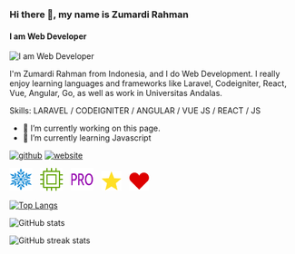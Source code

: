 ### Hi there 👋, my name is Zumardi Rahman
#### I am Web Developer
![I am Web Developer](https://media-exp1.licdn.com/dms/image/C5616AQHCd_gi_PTD9w/profile-displaybackgroundimage-shrink_350_1400/0/1646478229127?e=1652313600&v=beta&t=QPxIvHuZUOhys1csEurRfex0XmXO9z56izs6XATQlUs)

I'm Zumardi Rahman from Indonesia, and I do Web Development. I really enjoy learning languages and frameworks like Laravel, Codeigniter, React, Vue, Angular, Go, as well as work in Universitas Andalas.

Skills: LARAVEL / CODEIGNITER / ANGULAR / VUE JS / REACT / JS

- 🔭 I’m currently working on this page. 
- 🌱 I’m currently learning Javascript 


[<img src='https://cdn.jsdelivr.net/npm/simple-icons@3.0.1/icons/github.svg' alt='github' height='40'>](https://github.com/zumardirahman)  [<img src='https://cdn.jsdelivr.net/npm/simple-icons@3.0.1/icons/icloud.svg' alt='website' height='40'>](https://zum.my.id)  

<a href='https://archiveprogram.github.com/'><img src='https://raw.githubusercontent.com/acervenky/animated-github-badges/master/assets/acbadge.gif' width='40' height='40'></a> <a href='https://docs.github.com/en/developers'><img src='https://raw.githubusercontent.com/acervenky/animated-github-badges/master/assets/devbadge.gif' width='40' height='40'></a> <a href='https://github.com/pricing'><img src='https://raw.githubusercontent.com/acervenky/animated-github-badges/master/assets/pro.gif' width='40' height='40'></a> <a href='https://stars.github.com/'><img src='https://raw.githubusercontent.com/acervenky/animated-github-badges/master/assets/starbadge.gif' width='35' height='35'></a> <a href='https://docs.github.com/en/github/supporting-the-open-source-community-with-github-sponsors'><img src='https://raw.githubusercontent.com/acervenky/animated-github-badges/master/assets/sponsorbadge.gif' width='35' height='35'></a> 

[![Top Langs](https://github-readme-stats.vercel.app/api/top-langs/?username=zumardirahman)](https://github.com/anuraghazra/github-readme-stats)

![GitHub stats](https://github-readme-stats.vercel.app/api?username=zumardirahman&show_icons=true)  

![GitHub streak stats](https://github-readme-streak-stats.herokuapp.com/?user=zumardirahman)  



<!--
**zumardirahman/zumardirahman** is a ✨ _special_ ✨ repository because its `README.md` (this file) appears on your GitHub profile.

Here are some ideas to get you started:

- 🔭 I’m currently working on ...
- 🌱 I’m currently learning ...
- 👯 I’m looking to collaborate on ...
- 🤔 I’m looking for help with ...
- 💬 Ask me about ...
- 📫 How to reach me: ...
- 😄 Pronouns: ...
- ⚡ Fun fact: ...
-->
